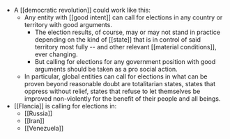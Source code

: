 - A [[democratic revolution]] could work like this:
  - Any entity with [[good intent]] can call for elections in any country or territory with good arguments.
    - The election results, of course, may or may not stand in practice depending on the kind of [[state]] that is in control of said territory most fully -- and other relevant [[material conditions]], ever changing.
    - But calling for elections for any government position with good arguments should be taken as a pro social action.
  - In particular, global entities can call for elections in what can be proven beyond reasonable doubt are totalitarian states, states that oppress without relief, states that refuse to let themselves be improved non-violently for the benefit of their people and all beings.
- [[Flancia]] is calling for elections in:
  - [[Russia]]
  - [[Iran]]
  - [[Venezuela]]